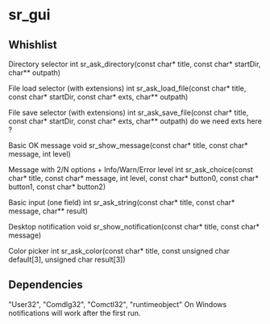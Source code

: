 # sr_gui

## Whishlist

Directory selector
int sr_ask_directory(const char* title, const char* startDir, char** outpath)

File load selector (with extensions)
int sr_ask_load_file(const char* title, const char* startDir, const char* exts, char** outpath)

File save selector (with extensions)
int sr_ask_save_file(const char* title, const char* startDir, const char* exts, char** outpath) do we need exts here ?

Basic OK message
void sr_show_message(const char* title, const char* message, int level)

Message with 2/N options + Info/Warn/Error level
int sr_ask_choice(const char* title, const char* message, int level, const char* button0, const char* button1, const char* button2)

Basic input (one field)
int sr_ask_string(const char* title, const char* message, char** result)

Desktop notification
void sr_show_notification(const char* title, const char* message)

Color picker
int sr_ask_color(const char* title, const unsigned char default[3], unsigned char result[3])

## Dependencies

"User32", "Comdlg32", "Comctl32", "runtimeobject"
On Windows notifications will work after the first run.

